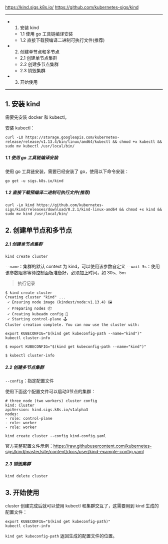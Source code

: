 https://kind.sigs.k8s.io/
https://github.com/kubernetes-sigs/kind

---

* 1. 安装 kind
    * 1.1 使用 go 工具链编译安装
    * 1.2 直接下载预编译二进制可执行文件(推荐)

* 2. 创建单节点和多节点
    * 2.1 创建单节点集群
    * 2.2 创建多节点集群
    * 2.3 销毁集群

* 3. 开始使用

---

## 1. 安装 kind

需要先安装 docker 和 kubectl。

安装 kubectl：

```
curl -LO https://storage.googleapis.com/kubernetes-release/release/v1.13.4/bin/linux/amd64/kubectl && chmod +x kubectl && sudo mv kubectl /usr/local/bin/
```

##### 1.1 使用 go 工具链编译安装

使用 go 工具链安装，需要已经安装了 go，使用以下命令安装：

```
go get -u sigs.k8s.io/kind
```

##### 1.2 直接下载预编译二进制可执行文件(推荐)

```
curl -Lo kind https://github.com/kubernetes-sigs/kind/releases/download/0.2.1/kind-linux-amd64 && chmod +x kind && sudo mv kind /usr/local/bin/
```

## 2. 创建单节点和多节点

##### 2.1 创建单节点集群

```
kind create cluster
```

`--name`：集群的默认 context 为 kind，可以使用该参数自定义
`--wait 5s`：使用该参数阻塞等待控制面板准备好，必须加上时间，如 30s、5m

> 执行记录

```
$ kind create cluster
Creating cluster "kind" ...
 ✓ Ensuring node image (kindest/node:v1.13.4) 🖼
 ✓ Preparing nodes 📦
 ✓ Creating kubeadm config 📜
 ✓ Starting control-plane 🕹️
Cluster creation complete. You can now use the cluster with:

export KUBECONFIG="$(kind get kubeconfig-path --name="kind")"
kubectl cluster-info
```

```
$ export KUBECONFIG="$(kind get kubeconfig-path --name="kind")"

$ kubectl cluster-info
```

##### 2.2 创建多节点集群

`--config`：指定配置文件

使用下面这个配置文件可以启动3节点的集群：

```
# three node (two workers) cluster config
kind: Cluster
apiVersion: kind.sigs.k8s.io/v1alpha3
nodes:
- role: control-plane
- role: worker
- role: worker
```

```
kind create cluster --config kind-config.yaml
```

官方完整配置文件示例：https://raw.githubusercontent.com/kubernetes-sigs/kind/master/site/content/docs/user/kind-example-config.yaml

##### 2.3 销毁集群

```
kind delete cluster
```

## 3. 开始使用

cluster 创建完成后就可以使用 kubectl 和集群交互了，这需要用到 kind 生成的配置文件：

```
export KUBECONFIG="$(kind get kubeconfig-path)"
kubectl cluster-info
```

`kind get kubeconfig-path` 返回生成的配置文件的位置。
